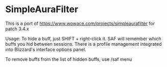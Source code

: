 # SimpleAuraFilter

This is a port of https://www.wowace.com/projects/simpleaurafilter for patch 3.4.x

Usage:
To hide a buff, just SHIFT + right-click it. SAF will remember which buffs you hid between sessions.
There is a profile management integrated into Blizzard's interface options panel.

To remove buffs from the list of hidden buffs, use /saf menu

